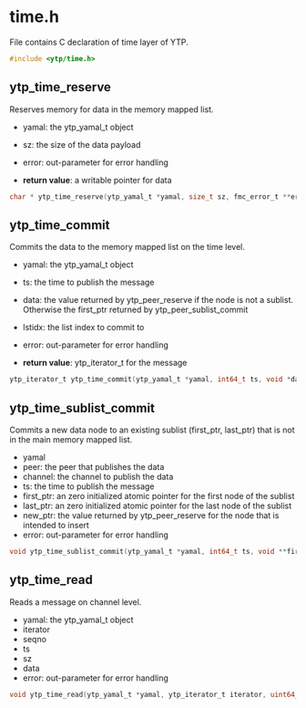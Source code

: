 # time.h

File contains C declaration of time layer of YTP.

```c
#include <ytp/time.h>
```

## ytp_time_reserve

Reserves memory for data in the memory mapped list. 
- yamal: the ytp_yamal_t object 
- sz: the size of the data payload 
- error: out-parameter for error handling 

- **return value**: a writable pointer for data

```c
char * ytp_time_reserve(ytp_yamal_t *yamal, size_t sz, fmc_error_t **error)
```

## ytp_time_commit

Commits the data to the memory mapped list on the time level. 
- yamal: the ytp_yamal_t object 
- ts: the time to publish the message 
- data: the value returned by ytp_peer_reserve if the node is not a sublist. Otherwise the first_ptr returned by ytp_peer_sublist_commit 
- lstidx: the list index to commit to 
- error: out-parameter for error handling 

- **return value**: ytp_iterator_t for the message

```c
ytp_iterator_t ytp_time_commit(ytp_yamal_t *yamal, int64_t ts, void *data, size_t listidx, fmc_error_t **error)
```

## ytp_time_sublist_commit

Commits a new data node to an existing sublist (first_ptr, last_ptr) that is not in the main memory mapped list. 
- yamal
- peer: the peer that publishes the data 
- channel: the channel to publish the data 
- ts: the time to publish the message 
- first_ptr: an zero initialized atomic pointer for the first node of the sublist 
- last_ptr: an zero initialized atomic pointer for the last node of the sublist 
- new_ptr: the value returned by ytp_peer_reserve for the node that is intended to insert 
- error: out-parameter for error handling

```c
void ytp_time_sublist_commit(ytp_yamal_t *yamal, int64_t ts, void **first_ptr, void **last_ptr, void *new_ptr, fmc_error_t **error)
```

## ytp_time_read

Reads a message on channel level. 
- yamal: the ytp_yamal_t object 
- iterator
- seqno
- ts
- sz
- data
- error: out-parameter for error handling

```c
void ytp_time_read(ytp_yamal_t *yamal, ytp_iterator_t iterator, uint64_t *seqno, int64_t *ts, size_t *sz, const char **data, fmc_error_t **error)
```

